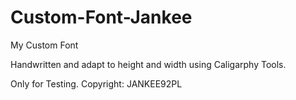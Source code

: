 # Custom-Font-Jankee
My Custom Font

Handwritten and adapt to height and width using Caligarphy Tools.



Only for Testing.
Copyright: JANKEE92PL
